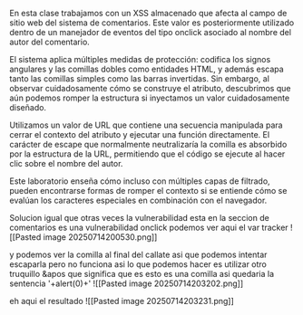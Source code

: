 En esta clase trabajamos con un XSS almacenado que afecta al campo de sitio web del sistema de comentarios. Este valor es posteriormente utilizado dentro de un manejador de eventos del tipo onclick asociado al nombre del autor del comentario.

El sistema aplica múltiples medidas de protección: codifica los signos angulares y las comillas dobles como entidades HTML, y además escapa tanto las comillas simples como las barras invertidas. Sin embargo, al observar cuidadosamente cómo se construye el atributo, descubrimos que aún podemos romper la estructura si inyectamos un valor cuidadosamente diseñado.

Utilizamos un valor de URL que contiene una secuencia manipulada para cerrar el contexto del atributo y ejecutar una función directamente. El carácter de escape que normalmente neutralizaría la comilla es absorbido por la estructura de la URL, permitiendo que el código se ejecute al hacer clic sobre el nombre del autor.

Este laboratorio enseña cómo incluso con múltiples capas de filtrado, pueden encontrarse formas de romper el contexto si se entiende cómo se evalúan los caracteres especiales en combinación con el navegador.

Solucion
igual que otras veces la vulnerabilidad esta en la seccion de comentarios es una vulnerabilidad onclick
podemos ver aqui el var tracker
![[Pasted image 20250714200530.png]]

y podemos ver la comilla al final del callate asi que podemos intentar escaparla pero no funciona asi lo que podemos hacer es 
utilizar otro truquillo &apos que significa que es esto es una comilla
asi quedaria la sentencia
&apos;+alert(0)+&apos;
![[Pasted image 20250714203202.png]]

eh aqui el resultado 
![[Pasted image 20250714203231.png]]

